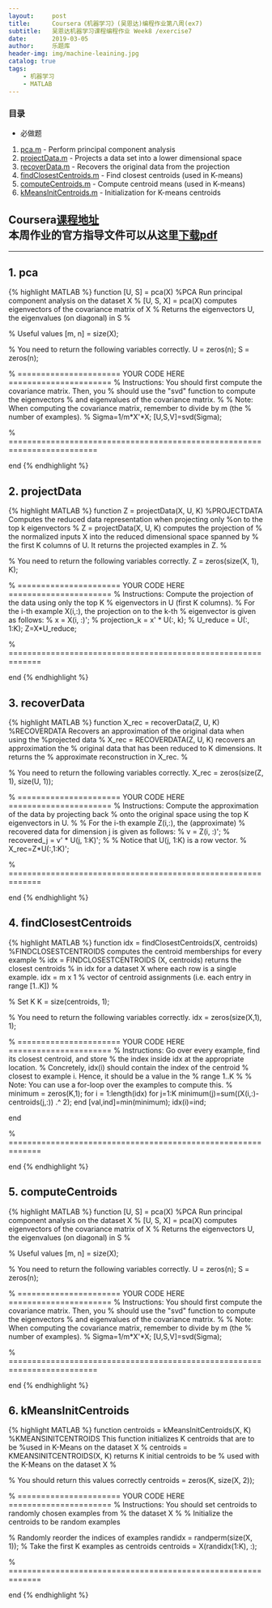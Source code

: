 ```yaml
---
layout:     post
title:      Coursera《机器学习》(吴恩达)编程作业第八周(ex7)
subtitle:   吴恩达机器学习课程编程作业 Week8 /exercise7
date:       2019-03-05
author:     乐题库
header-img: img/machine-leaining.jpg
catalog: true
tags:
    - 机器学习
    - MATLAB
---
```


### 目录
- 必做题
1. [pca.m](#1) - Perform principal component analysis
2. [projectData.m](#2) - Projects a data set into a lower dimensional space
3. [recoverData.m](#3) - Recovers the original data from the projection
4. [findClosestCentroids.m](#4) - Find closest centroids (used in K-means)
5. [computeCentroids.m](#5) - Compute centroid means (used in K-means)
6. [kMeansInitCentroids.m](#6) - Initialization for K-means centroids

Coursera[课程地址](https://www.coursera.org/learn/machine-learning/)  
本周作业的官方指导文件可以从这里[**下载pdf**](/download/machine-learning-ex7.pdf)
--
---


<h2 id="1">1. pca</h2>

{% highlight MATLAB %}
function [U, S] = pca(X)
%PCA Run principal component analysis on the dataset X
%   [U, S, X] = pca(X) computes eigenvectors of the covariance matrix of X
%   Returns the eigenvectors U, the eigenvalues (on diagonal) in S
%

% Useful values
[m, n] = size(X);

% You need to return the following variables correctly.
U = zeros(n);
S = zeros(n);

% ====================== YOUR CODE HERE ======================
% Instructions: You should first compute the covariance matrix. Then, you
%               should use the "svd" function to compute the eigenvectors
%               and eigenvalues of the covariance matrix. 
%
% Note: When computing the covariance matrix, remember to divide by m (the
%       number of examples).
%
Sigma=1/m*X'*X;
[U,S,V]=svd(Sigma);

% =========================================================================

end
{% endhighlight %}


<h2 id="2">2. projectData</h2>

{% highlight MATLAB %}
function Z = projectData(X, U, K)
%PROJECTDATA Computes the reduced data representation when projecting only 
%on to the top k eigenvectors
%   Z = projectData(X, U, K) computes the projection of 
%   the normalized inputs X into the reduced dimensional space spanned by
%   the first K columns of U. It returns the projected examples in Z.
%

% You need to return the following variables correctly.
Z = zeros(size(X, 1), K);

% ====================== YOUR CODE HERE ======================
% Instructions: Compute the projection of the data using only the top K 
%               eigenvectors in U (first K columns). 
%               For the i-th example X(i,:), the projection on to the k-th 
%               eigenvector is given as follows:
%                    x = X(i, :)';
%                    projection_k = x' * U(:, k);
%
U_reduce = U(:, 1:K);
Z=X*U_reduce;

% =============================================================

end
{% endhighlight %}

<h2 id="3">3. recoverData</h2>

{% highlight MATLAB %}
function X_rec = recoverData(Z, U, K)
%RECOVERDATA Recovers an approximation of the original data when using the 
%projected data
%   X_rec = RECOVERDATA(Z, U, K) recovers an approximation the 
%   original data that has been reduced to K dimensions. It returns the
%   approximate reconstruction in X_rec.
%

% You need to return the following variables correctly.
X_rec = zeros(size(Z, 1), size(U, 1));

% ====================== YOUR CODE HERE ======================
% Instructions: Compute the approximation of the data by projecting back
%               onto the original space using the top K eigenvectors in U.
%
%               For the i-th example Z(i,:), the (approximate)
%               recovered data for dimension j is given as follows:
%                    v = Z(i, :)';
%                    recovered_j = v' * U(j, 1:K)';
%
%               Notice that U(j, 1:K) is a row vector.
%               
X_rec=Z*U(:,1:K)';

% =============================================================

end
{% endhighlight %}

<h2 id="4">4. findClosestCentroids</h2>

{% highlight MATLAB %}
function idx = findClosestCentroids(X, centroids)
%FINDCLOSESTCENTROIDS computes the centroid memberships for every example
%   idx = FINDCLOSESTCENTROIDS (X, centroids) returns the closest centroids
%   in idx for a dataset X where each row is a single example. idx = m x 1 
%   vector of centroid assignments (i.e. each entry in range [1..K])
%

% Set K
K = size(centroids, 1);

% You need to return the following variables correctly.
idx = zeros(size(X,1), 1);

% ====================== YOUR CODE HERE ======================
% Instructions: Go over every example, find its closest centroid, and store
%               the index inside idx at the appropriate location.
%               Concretely, idx(i) should contain the index of the centroid
%               closest to example i. Hence, it should be a value in the 
%               range 1..K
%
% Note: You can use a for-loop over the examples to compute this.
%
minimum = zeros(K,1);
for i = 1:length(idx)
  for j=1:K
      minimum(j)=sum((X(i,:)-centroids(j,:)) .^ 2);
  end
  [val,ind]=min(minimum);
  idx(i)=ind;
  
end

% =============================================================

end
{% endhighlight %}

<h2 id="5">5. computeCentroids</h2>

{% highlight MATLAB %}
function [U, S] = pca(X)
%PCA Run principal component analysis on the dataset X
%   [U, S, X] = pca(X) computes eigenvectors of the covariance matrix of X
%   Returns the eigenvectors U, the eigenvalues (on diagonal) in S
%

% Useful values
[m, n] = size(X);

% You need to return the following variables correctly.
U = zeros(n);
S = zeros(n);

% ====================== YOUR CODE HERE ======================
% Instructions: You should first compute the covariance matrix. Then, you
%               should use the "svd" function to compute the eigenvectors
%               and eigenvalues of the covariance matrix. 
%
% Note: When computing the covariance matrix, remember to divide by m (the
%       number of examples).
%
Sigma=1/m*X'*X;
[U,S,V]=svd(Sigma);

% =========================================================================

end
{% endhighlight %}

<h2 id="6">6. kMeansInitCentroids</h2>

{% highlight MATLAB %}
function centroids = kMeansInitCentroids(X, K)
%KMEANSINITCENTROIDS This function initializes K centroids that are to be 
%used in K-Means on the dataset X
%   centroids = KMEANSINITCENTROIDS(X, K) returns K initial centroids to be
%   used with the K-Means on the dataset X
%

% You should return this values correctly
centroids = zeros(K, size(X, 2));

% ====================== YOUR CODE HERE ======================
% Instructions: You should set centroids to randomly chosen examples from
%               the dataset X
%
% Initialize the centroids to be random examples

% Randomly reorder the indices of examples 
randidx = randperm(size(X, 1)); 
% Take the first K examples as centroids 
centroids = X(randidx(1:K), :);

% =============================================================

end
{% endhighlight %}